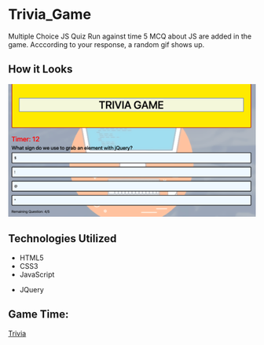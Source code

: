 # Trivia_Game
Multiple Choice JS Quiz
Run against time
5 MCQ about JS are added in the game. Acccording to your response, a random gif shows up.

## How it Looks
![game](https://github.com/bilalsarimeseli/Trivia_Game/blob/master/ASSETS/images/Screen%20Shot%202020-02-24%20at%2011.10.29%20PM.png?raw=true)

## Technologies Utilized
* HTML5 
* CSS3 
* JavaScript 
+ JQuery

## Game Time:
[Trivia](https://bilalsarimeseli.github.io/Trivia_Game/)
